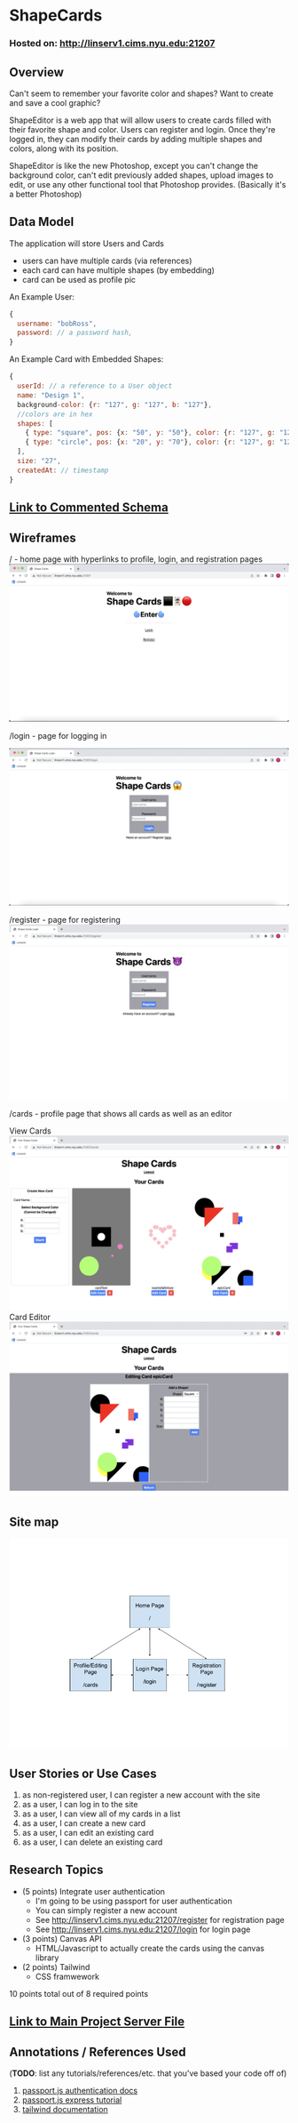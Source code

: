 # ShapeCards
### Hosted on: http://linserv1.cims.nyu.edu:21207
## Overview

Can't seem to remember your favorite color and shapes? Want to create and save a cool graphic?

ShapeEditor is a web app that will allow users to create cards filled with their favorite shape and color. Users can register and login. Once they're logged in, they can modify their cards by adding multiple shapes and colors, along with its position.

ShapeEditor is like the new Photoshop, except you can't change the background color, can't edit previously added shapes, upload images to edit, or use any other functional tool that Photoshop provides. (Basically it's a better Photoshop)

## Data Model

The application will store Users and Cards

* users can have multiple cards (via references)
* each card can have multiple shapes (by embedding)
* card can be used as profile pic

An Example User:

```javascript
{
  username: "bobRoss",
  password: // a password hash,
}
```

An Example Card with Embedded Shapes:

```javascript
{
  userId: // a reference to a User object
  name: "Design 1",
  background-color: {r: "127", g: "127", b: "127"},
  //colors are in hex
  shapes: [
    { type: "square", pos: {x: "50", y: "50"}, color: {r: "127", g: "127", b: "127"}},
    { type: "circle", pos: {x: "20", y: "70"}, color: {r: "127", g: "127", b: "127"}},
  ],
  size: "27",
  createdAt: // timestamp
}
```

## [Link to Commented Schema](db.mjs) 

## Wireframes
/ - home page with hyperlinks to profile, login, and registration pages
![home page "/"](documentation/index.png)

/login - page for logging in

![list](documentation/login.png)

/register - page for registering
![list](documentation/register.png)

/cards - profile page that shows all cards as well as an editor

View Cards
![profile page "/cards"](documentation/profile.png)
Card Editor
![card editor "/cards"](documentation/cardEditor.png)

## Site map

![sitemap](documentation/sitemap.png)

## User Stories or Use Cases

1. as non-registered user, I can register a new account with the site
2. as a user, I can log in to the site
3. as a user, I can view all of my cards in a list
4. as a user, I can create a new card
5. as a user, I can edit an existing card
5. as a user, I can delete an existing card

## Research Topics
* (5 points) Integrate user authentication
    * I'm going to be using passport for user authentication
    * You can simply register a new account
    * See http://linserv1.cims.nyu.edu:21207/register for registration page
    * See http://linserv1.cims.nyu.edu:21207/login for login page
* (3 points) Canvas API
    * HTML/Javascript to actually create the cards using the canvas library
* (2 points) Tailwind
    * CSS framwework
    
10 points total out of 8 required points


## [Link to Main Project Server File](app.mjs) 

## Annotations / References Used

(__TODO__: list any tutorials/references/etc. that you've based your code off of)

1. [passport.js authentication docs](http://passportjs.org/docs)
3. [passport.js express tutorial](https://heynode.com/tutorial/authenticate-users-node-expressjs-and-passportjs/)
3. [tailwind documentation](https://tailwindcss.com/docs)

